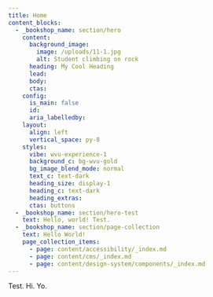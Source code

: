 ```yaml
---
title: Home
content_blocks:
  - _bookshop_name: section/hero
    content:
      background_image:
        image: /uploads/11-1.jpg
        alt: Student climbing on rock
      heading: My Cool Heading
      lead:
      body:
      ctas:
    config:
      is_main: false
      id:
      aria_labelledby:
    layout:
      align: left
      vertical_space: py-8
    styles:
      vibe: wvu-experience-1
      background_c: bg-wvu-gold
      bg_image_blend_mode: normal
      text_c: text-dark
      heading_size: display-1
      heading_c: text-dark
      heading_extras:
      ctas: buttons
  - _bookshop_name: section/hero-test
    text: Hello, world! Test.
  - _bookshop_name: section/page-collection
    text: Hello World!
    page_collection_items:
      - page: content/accessibility/_index.md
      - page: content/cms/_index.md
      - page: content/design-system/components/_index.md
---
```

Test. Hi. Yo.